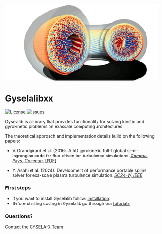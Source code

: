 ![image](docs/images/logo_big.png)

# Gyselalibxx
[![License](https://img.shields.io/github/license/gyselax/gyselalibxx?color=blue&logo=open-source-initiative&logoColor=white)](https://github.com/gyselax/gyselalibxx/blob/master/LICENSE)
[![Issues](https://img.shields.io/github/issues/gyselax/gyselalibxx)](https://github.com/gyselax/gyselalibxx/issues)


Gyselalib is a library that provides functionality for solving kinetic and gyrokinetic problems on exascale computing architectures.

The theoretical approach and implementation details build on the following papers:

-  V. Grandgirard et al. (2016). A 5D gyrokinetic full-f global semi-lagrangian code for flux-driven ion turbulence simulations. [*Comput. Phys. Commun.*](https://doi.org/10.1016/j.cpc.2016.05.007) 
[[PDF]](https://www.sciencedirect.com/science/article/pii/S0010465516301230/pdfft?casa_token=0aLVJvOU6QQAAAAA:UneLQCHIYkJRk6F42an3hTNCuDZzMYZcppUKK_nRRXWdMaQYgm6PlyqN08ZGFm8ZXhw2qDy1pQ&md5=fd256637e0ef6f45653879c233b579ff&pid=1-s2.0-S0010465516301230-main.pdf)  

-  Y. Asahi et al. (2024). Development of performance portable spline solver for exa-scale plasma turbulence simulation. [*SC24-W, IEEE*](https://doi.org/10.1109/SCW63240.2024.00154) 

### First steps
+ If you want to install Gyselalib follow: [installation](docs/tutorials/install.md).
+ Before starting coding in Gyselalib go through our [tutorials](docs/tutorials/getting_started.md).

### Questions? 
Contact the [GYSELA-X Team](https://gyselax.github.io/)


